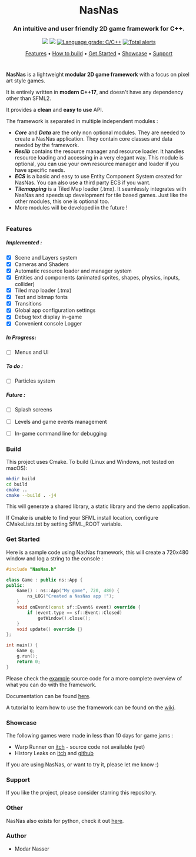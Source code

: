 <h1 align=center>NasNas</h1>
<h3 align=center> An intuitive and user friendly 2D game framework for C++. </h3>
<p align=center>
 <a href=https://travis-ci.com/Madour/NasNas><img src=https://travis-ci.com/Madour/NasNas.svg?branch=master></a>
 <a href=https://www.codacy.com/manual/Madour/NasNas><img src=https://app.codacy.com/project/badge/Grade/23bdd1079c3f4274a712f42851a276d8></a>
 <a href="https://lgtm.com/projects/g/Madour/NasNas/context:cpp"><img alt="Language grade: C/C++" src="https://img.shields.io/lgtm/grade/cpp/g/Madour/NasNas.svg?logo=lgtm&logoWidth=18"/></a>
 <a href="https://lgtm.com/projects/g/Madour/NasNas/alerts/"><img alt="Total alerts" src="https://img.shields.io/lgtm/alerts/g/Madour/NasNas.svg?logo=lgtm&logoWidth=18"/></a>
</p>
<p align=center>
 <a href=#features>Features</a> •
 <a href=#build>How to build</a> •
 <a href=#get-started>Get Started</a> •
 <a href=#showcase>Showcase</a> •
 <a href=#support>Support</a>
</p>

# 

**NasNas** is a lightweight **modular 2D game framework** with a focus on pixel art style games.

It is entirely written in **modern C++17**, and doesn't have any dependency other than SFML2.

It provides a **clean** and **easy to use** API.

The framework is separated in multiple independent modules :
- ***Core*** and ***Data*** are the only non optional modules. They are needed to create a NasNas application. 
They contain core classes and data needed by the framework.
- ***Reslib*** contains the resource manager and resource loader. It handles resource loading and accessing in
a very elegant way. This module is optional, you can use your own resource manager and loader if you have specific needs.
- ***ECS*** is a basic and easy to use Entity Component System created for NasNas. You can also use a third party
 ECS if you want.
- ***Tilemapping*** is a Tiled Map loader (.tmx). It seamlessly integrates with NasNas and speeds up development
for tile based games. Just like the other modules, this one is optional too.
- More modules will be developed in the future !

# 

### Features

##### Implemented :
 - [x] Scene and Layers system
 - [x] Cameras and Shaders
 - [x] Automatic resource loader and  manager system
 - [x] Entities and components (animated sprites, shapes, physics, inputs, collider) 
 - [x] Tiled map loader (.tmx)
 - [x] Text and bitmap fonts
 - [x] Transitions
 - [x] Global app configuration settings
 - [x] Debug text display in-game
 - [x] Convenient console Logger

##### In Progress:
 - [ ] Menus and UI

##### To do :
 - [ ] Particles system
 
##### Future :
 - [ ] Splash screens
 - [ ] Levels and game events management
 - [ ] In-game command line for debugging


### Build

This project uses Cmake. To build (Linux and Windows, not tested on macOS):
```bash
mkdir build
cd build
cmake ..
cmake --build . -j4
```
This will generate a shared library, a static library and the demo application.

If Cmake is unable to find your SFML install location, configure CMakeLists.txt by
setting SFML_ROOT variable. 

### Get Started

Here is a sample code using NasNas framework, this will create a 720x480 window and log a string to the console : 

```c++
#include "NasNas.h"

class Game : public ns::App {
public:
    Game() : ns::App("My game", 720, 480) {
        ns_LOG("Created a NasNas app !");
    }
    void onEvent(const sf::Event& event) override {
        if (event.type == sf::Event::Closed)
            getWindow().close();
    }
    void update() override {}
};

int main() {
    Game g;
    g.run();
    return 0;
}
```

Please check the [example](https://github.com/Madour/NasNas/tree/master/example) source code
for a more complete overview of what you can do with the framework.

Documentation can be found [here](https://madour.github.io/NasNas/doc).

A tutorial to learn how to use the framework can be found on the [wiki](https://github.com/Madour/NasNas/wiki). 

### Showcase

The following games were made in less than 10 days for game jams :
- Warp Runner on [itch](https://madour.itch.io/warp-runner) - source code not available (yet)
- History Leaks on [itch](https://madour.itch.io/history-leaks) and [github](https://github.com/Madour/GB_OLC_Jam2020) 

If you are using NasNas, or want to try it, please let me know :)

### Support

If you like the project, please consider starring this repository.

### Other

NasNas also exists for python, check it out [here](https://github.com/Madour/pyNasNas).

### Author

 - Modar Nasser
 
